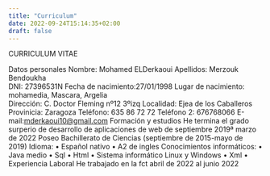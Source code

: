```yaml
---
title: "Curriculum"
date: 2022-09-24T15:14:35+02:00
draft: false
---
```


CURRICULUM  VITAE

Datos personales
Nombre: Mohamed ELDerkaoui
Apellidos: Merzouk Bendoukha                           
DNI: 27396531N
Fecha de nacimiento:27/01/1998
Lugar de nacimiento: mohamedia, Mascara, Argelia    
Dirección: C. Doctor Fleming nº12 3ºizq
Localidad: Ejea de los Caballeros
Provinicia: Zaragoza
Teléfono: 635 86 72 72
Teléfono 2: 676768066
E-mail:mderkaoui10@gmail.com
Formación y estudios
He termina el grado surperio de desarrollo de aplicaciones de web  de septiembre 2019ª marzo de 2022
Poseo Bachillerato de Ciencias (septiembre de 2015-mayo de 2019)
Idioma:
•	Español nativo
•	A2 de ingles
Conocimientos informáticos:
•	Java medio
•	Sql 
•	Html
•	Sistema informático Linux  y Windows
•	Xml
•	
Experiencia Laboral
He trabajado en la fct abril de 2022 al junio 2022                             
